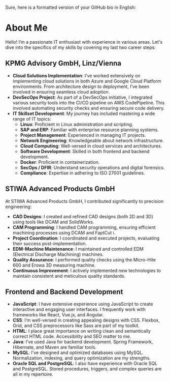Sure, here is a formatted version of your GitHub bio in English:

# About Me
Hello! I’m a passionate IT enthusiast with experience in various areas. Let's dive into the specifics of my skills by covering my last two career steps:

## KPMG Advisory GmbH, Linz/Vienna
- **Cloud Solutions Implementation**: I’ve worked extensively on implementing cloud solutions in both Azure and Google Cloud Platform environments. From architecture design to deployment, I’ve been involved in ensuring seamless cloud adoption.
- **DevSecOps Project**: As part of a DevSecOps initiative, I integrated various security tools into the CI/CD pipeline on AWS CodePipeline. This involved automating security checks and ensuring secure code delivery.
- **IT Skillset Development**: My journey has included mastering a wide range of IT topics:
    - **Linux**: Proficient in Linux administration and scripting.
    - **SAP and ERP**: Familiar with enterprise resource planning systems.
    - **Project Management**: Experienced in managing IT projects.
    - **Network Engineering**: Knowledgeable about network infrastructure.
    - **Cloud Computing**: Well-versed in cloud services and architectures.
    - **Software Development**: Skilled in both frontend and backend development.
    - **Docker**: Proficient in containerization.
    - **SecOps / DFIR**: Understand security operations and digital forensics.
    - **Compliance**: Expertise in adhering to ISO 27001 guidelines.

## STIWA Advanced Products GmbH
At STIWA Advanced Products GmbH, I contributed significantly to precision engineering:
- **CAD Designs**: I created and refined CAD designs (both 2D and 3D) using tools like DCAM and SolidWorks.
- **CAM Programming**: I handled CAM programming, ensuring efficient machining processes using DCAM and FaptCut i.
- **Project Coordination**: I coordinated and executed projects, evaluating their success post-implementation.
- **EDM-Machine Maintenance**: I maintained and controlled EDM (Electrical Discharge Machining) machines.
- **Quality Assurance**: I performed quality checks using the Micro-Hite 600 and Erowa 3D measuring machine.
- **Continuous Improvement**: I actively implemented new technologies to maintain consistent and meticulous quality standards.

## Frontend and Backend Development
- **JavaScript**: I have extensive experience using JavaScript to create interactive and engaging user interfaces. I frequently work with frameworks like React, Vue.js, and Angular.
- **CSS**: I’m well-versed in creating appealing designs with CSS. Flexbox, Grid, and CSS preprocessors like Sass are part of my toolkit.
- **HTML**: I place great importance on writing clean and semantically correct HTML code. Accessibility and SEO matter to me.
- **Java**: I’ve used Java for backend development. Spring Framework, Hibernate, and Maven are familiar tools.
- **MySQL**: I’ve designed and optimized databases using MySQL. Normalization, indexing, and query optimization are my strengths.
- **Oracle SQL and PostgreSQL**: I also have experience with Oracle SQL and PostgreSQL. Stored procedures, triggers, and complex queries are all in my repertoire.
